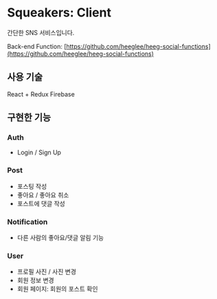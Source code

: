 # Squeakers: Client

간단한 SNS 서비스입니다.

Back-end Function: [https://github.com/heeglee/heeg-social-functions](https://github.com/heeglee/heeg-social-functions)



## 사용 기술

React + Redux
Firebase



## 구현한 기능

### Auth

- Login / Sign Up



### Post

- 포스팅 작성
- 좋아요 / 좋아요 취소
- 포스트에 댓글 작성



### Notification

- 다른 사람의 좋아요/댓글 알림 기능



### User

- 프로필 사진 / 사진 변경
- 회원 정보 변경
- 회원 페이지: 회원의 포스트 확인
